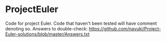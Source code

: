 # ProjectEuler

Code for project Euler.
Code that haven't been tested will have comment denoting so.
Answers to double-check:
https://github.com/nayuki/Project-Euler-solutions/blob/master/Answers.txt

